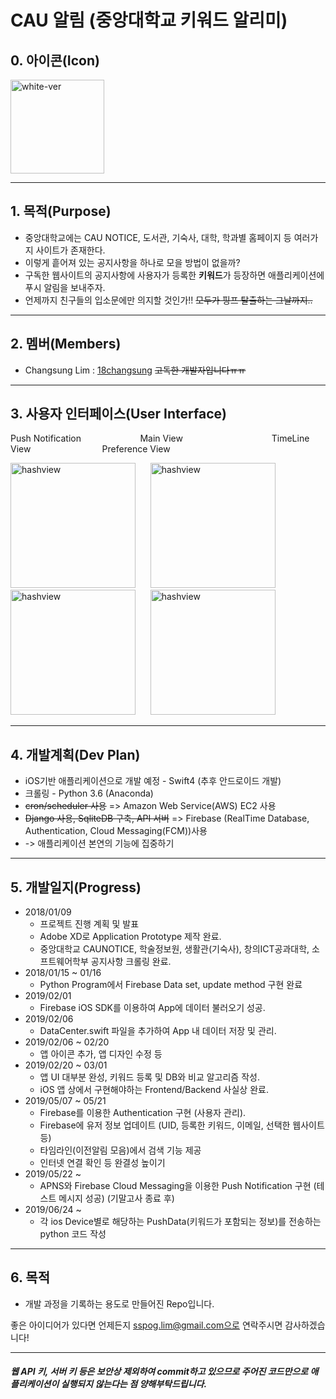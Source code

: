 # CAU 알림 (중앙대학교 키워드 알리미)

## 0. 아이콘(Icon)
<img width="150" alt="white-ver" src="https://user-images.githubusercontent.com/38272356/57304214-e44ec780-7119-11e9-9b42-4e1180e12845.png">

---

## 1. 목적(Purpose)
 * 중앙대학교에는 CAU NOTICE, 도서관, 기숙사, 대학, 학과별 홈페이지 등 여러가지 사이트가 존재한다.
 * 이렇게 흩어져 있는 공지사항을 하나로 모을 방법이 없을까?
 * 구독한 웹사이트의 공지사항에 사용자가 등록한 **키워드**가 등장하면 애플리케이션에 푸시 알림을 보내주자.
 * 언제까지 친구들의 입소문에만 의지할 것인가!! ~~모두가 핑프 탈출하는 그날까지..~~

---

## 2. 멤버(Members)
 * Changsung Lim : [18changsung](https://github.com/18changsung) ~~고독한 개발자입니다ㅠㅠ~~
 
---

## 3. 사용자 인터페이스(User Interface)
Push Notification &nbsp;&nbsp;&nbsp;&nbsp;&nbsp;&nbsp;&nbsp;&nbsp;&nbsp;&nbsp;&nbsp;&nbsp;&nbsp;&nbsp;&nbsp;&nbsp;&nbsp;&nbsp;&nbsp;&nbsp;&nbsp;&nbsp;
Main View &nbsp;&nbsp;&nbsp;&nbsp;&nbsp;&nbsp;&nbsp;&nbsp;&nbsp;&nbsp;&nbsp;&nbsp;&nbsp;&nbsp;&nbsp;&nbsp;&nbsp;&nbsp;&nbsp;&nbsp;&nbsp;&nbsp;&nbsp;&nbsp;&nbsp;&nbsp;&nbsp;&nbsp;&nbsp;&nbsp;&nbsp;&nbsp;&nbsp;&nbsp;
TimeLine View &nbsp;&nbsp;&nbsp;&nbsp;&nbsp;&nbsp;&nbsp;&nbsp;&nbsp;&nbsp;&nbsp;&nbsp;&nbsp;&nbsp;&nbsp;&nbsp;&nbsp;&nbsp;&nbsp;&nbsp;&nbsp;&nbsp;&nbsp;&nbsp;&nbsp;&nbsp;&nbsp;
Preference View

<img width="200" alt="hashview" src="https://user-images.githubusercontent.com/38272356/58111254-1ab53800-7c2c-11e9-94cf-6659eba1f556.PNG">&nbsp;&nbsp;&nbsp;&nbsp;&nbsp;&nbsp;<img width="200" alt="hashview" src="https://user-images.githubusercontent.com/38272356/57941593-57babb00-790a-11e9-8c13-efe37b34deeb.PNG">&nbsp;&nbsp;&nbsp;&nbsp;&nbsp;&nbsp;<img width="200" alt="hashview" src="https://user-images.githubusercontent.com/38272356/57475880-481af100-72d0-11e9-8edc-4587aa2f1a9c.PNG">&nbsp;&nbsp;&nbsp;&nbsp;&nbsp;&nbsp;<img width="200" alt="hashview" src="https://user-images.githubusercontent.com/38272356/57475878-46512d80-72d0-11e9-8318-69c4d31e5228.PNG">

---

## 4. 개발계획(Dev Plan)
 * iOS기반 애플리케이션으로 개발 예정 - Swift4 (추후 안드로이드 개발)
 * 크롤링 - Python 3.6 (Anaconda)
 * ~~cron/scheduler 사용~~ => Amazon Web Service(AWS) EC2 사용
 * ~~Django 사용, SqliteDB 구축, API 서버~~ => Firebase (RealTime Database, Authentication, Cloud Messaging(FCM))사용 
 * -> 애플리케이션 본연의 기능에 집중하기
 
---

## 5. 개발일지(Progress)
 * 2018/01/09
    - 프로젝트 진행 계획 및 발표
    - Adobe XD로 Application Prototype 제작 완료.             
    - 중앙대학교 CAUNOTICE, 학술정보원, 생활관(기숙사), 창의ICT공과대학, 소프트웨어학부 공지사항 크롤링 완료.
 * 2018/01/15 ~ 01/16
    - Python Program에서 Firebase Data set, update method 구현 완료
 * 2019/02/01
    - Firebase iOS SDK를 이용하여 App에 데이터 불러오기 성공.
 * 2019/02/06
    - DataCenter.swift 파일을 추가하여 App 내 데이터 저장 및 관리.
 * 2019/02/06 ~ 02/20
    - 앱 아이콘 추가, 앱 디자인 수정 등
 * 2019/02/20 ~ 03/01
    - 앱 UI 대부분 완성, 키워드 등록 및 DB와 비교 알고리즘 작성.
    - iOS 앱 상에서 구현해야하는 Frontend/Backend 사실상 완료.
 * 2019/05/07 ~ 05/21
    - Firebase를 이용한 Authentication 구현 (사용자 관리).
    - Firebase에 유저 정보 업데이트 (UID, 등록한 키워드, 이메일, 선택한 웹사이트 등)
    - 타임라인(이전알림 모음)에서 검색 기능 제공
    - 인터넷 연결 확인 등 완결성 높이기
 * 2019/05/22 ~
    - APNS와 Firebase Cloud Messaging을 이용한 Push Notification 구현 (테스트 메시지 성공)
 (기말고사 종료 후)
 * 2019/06/24 ~
    - 각 ios Device별로 해당하는 PushData(키워드가 포함되는 정보)를 전송하는 python 코드 작성
---

## 6. 목적
 * 개발 과정을 기록하는 용도로 만들어진 Repo입니다.
 
 좋은 아이디어가 있다면 언제든지 sspog.lim@gmail.com으로 연락주시면 감사하겠습니다!
    
---

##### 웹 API 키, 서버 키 등은 보안상 제외하여 commit하고 있으므로 주어진 코드만으로 애플리케이션이 실행되지 않는다는 점 양해부탁드립니다.
